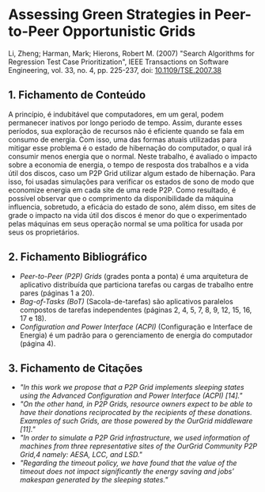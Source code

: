 # Assessing Green Strategies in Peer-to-Peer Opportunistic Grids

Li, Zheng; Harman, Mark; Hierons, Robert M. (2007) "Search Algorithms for Regression Test Case Prioritization", IEEE Transactions on Software Engineering, vol. 33, no. 4, pp. 225-237, doi: [10.1109/TSE.2007.38](https://doi.org/10.1109/TSE.2007.38)

## 1. Fichamento de Conteúdo

A princípio, é indubitável que computadores, em um geral, podem permanecer inativos por longo periodo de tempo. Assim, durante esses períodos, sua exploração de recursos não é eficiente quando se fala em consumo de energia. Com isso, uma das formas atuais utilizadas para mitigar esse problema é o estado de hibernação do computador, o qual irá consumir menos energia que o normal. Neste trabalho, é avaliado o impacto sobre a economia de energia, o tempo de resposta dos trabalhos e a vida útil dos discos, caso um P2P Grid utilizar algum estado de hibernação. Para isso, foi usadas simulações para verificar os estados de sono de modo que economize energia em cada site de uma rede P2P. Como resultado, é possível observar que o comprimento da disponibilidade da máquina influencia, sobretudo, a eficácia do estado de sono, além disso, em sites de grade o impacto na vida útil dos discos é menor do que o experimentado pelas máquinas em seus operação normal se uma política for usada por seus os proprietários.

## 2. Fichamento Bibliográfico
* _Peer-to-Peer (P2P) Grids_ (grades ponta a ponta) é uma arquitetura de aplicativo distribuída que particiona tarefas ou cargas de trabalho entre pares (páginas 1 a 20).
* _Bag-of-Tasks (BoT)_ (Sacola-de-tarefas) são aplicativos paralelos compostos de tarefas independentes (páginas 2, 4, 5, 7, 8, 9, 12, 15, 16, 17 e 18).
* _Configuration and Power Interface (ACPI)_ (Configuração e Interface de Energia) é um padrão para o gerenciamento de energia do computador (página 4).


## 3. Fichamento de Citações
* _"In this work we propose that a P2P Grid implements sleeping states using the Advanced Configuration and Power Interface (ACPI) [14]."_
* _"On the other hand, in P2P Grids, resource owners expect to be able to have their donations reciprocated by the recipients of these donations. Examples of such Grids, are those powered by the OurGrid middleware [11]."_
* _"In order to simulate a P2P Grid infrastructure, we used information of machines from three representative sites of the OurGrid Community P2P Grid,4 namely: AESA, LCC, and LSD."_
* _"Regarding the timeout policy, we have found that the value of the timeout does not impact significantly the energy saving and jobs’ makespan generated by the sleeping states."_
